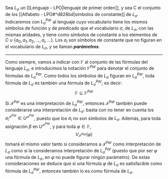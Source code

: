 Sea $L_σ$ un [[Lenguaje - LPO|lenguaje de primer orden]], y sea C el conjunto de los [[Alfabeto - LPO#^d828bd|símbolos de constante]]  de $L_σ$. 
Indicaremos con $L^{Par}_σ$ al lenguaje cuyo vocabulario tiene los mismos símbolos de función y de predicado que el vocabulario $σ$, de $L_σ$, con las mismas aridades, y tiene como símbolos de constante a los elementos de $C ∪ \{a_0, a_1, a_2, . . . , a_i, . . .\}$.
Los $a_i$ son símbolos de constante que no figuran en el vocabulario de $L_σ$, y se llaman ***parámetros***.
***
Como siempre, vamos a indicar con $\mathbb{F}$ al conjunto de las fórmulas del lenguaje $L_{\sigma}$, e introducimos la notación $\mathbb{F}^{Par}$ para denotar el conjunto de fórmulas de $L^{Par}_{\sigma}$. Como todos los símbolos de $L_{\sigma}$ figuran en $L^{Par}_{\sigma}$, toda fórmula de $L_{\sigma}$ es también una fórmula de $L^{Par}_{\sigma}$; es decir:
$$\mathbb{F} \subseteq \mathbb{F}^{Par}$$

Si $\mathcal{I}^{Par}$ es una interpretación de $L^{Par}_{\sigma}$, entonces $\mathcal{I}^{Par}$ también puede considerarse una interpretación de $L_{\sigma}$: basta con no tener en cuenta los $a_i^{\mathcal{I}^{Par}} \in U^{\mathcal{I}^{Par}}$, puesto que los $a_i$ no son símbolos de $L_{\sigma}$. Además, para toda asignación $\beta$ en $U^{\mathcal{I}^{Par}}$, y para toda $\varphi \in \mathbb{F}$,
$$V_{\mathcal{I}^{Par}}(\varphi)$$
tomará el mismo valor tanto si consideramos a $\mathcal{I}^{Par}$ como interpretación de $L_{\sigma}$ como si la consideramos interpretación de $L^{Par}_{\sigma}$ (puesto que por ser $\varphi$ una fórmula de $L_{\sigma}$, en $\varphi$ no puede figurar ningún parámetro). De estas consideraciones se deduce que si una fórmula $\varphi$ de $L_{\sigma}$ es satisfacible como fórmula de $L^{Par}_{\sigma}$, entonces también lo es como fórmula de $L_{\sigma}$.